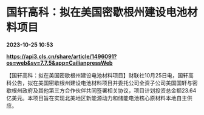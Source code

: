 # 国轩高科：拟在美国密歇根州建设电池材料项目

**2023-10-25 10:53**

**https://api3.cls.cn/share/article/1496091?os=web&sv=7.7.5&app=CailianpressWeb**

【国轩高科：拟在美国密歇根州建设电池材料项目】财联社10月25日电，国轩高科公告，拟在美国密歇根州建设电池材料项目并委托公司全资子公司美国国轩与密歇根州政府及其他第三方合作伙伴共同签署相关协议，项目计划投资总金额23.64亿美元。本项目旨在实现北美地区新能源动力和储能电池核心原材料本地自主供应。